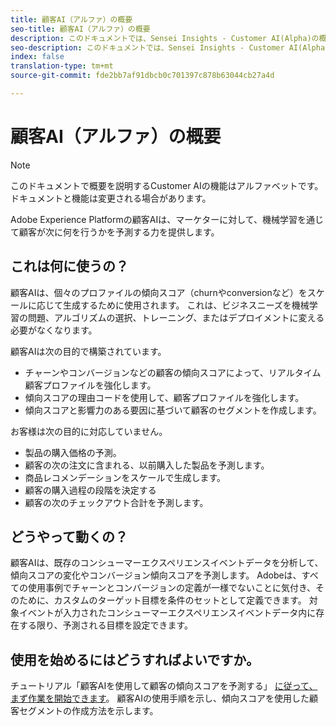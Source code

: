 ```yaml
---
title: 顧客AI（アルファ）の概要
seo-title: 顧客AI（アルファ）の概要
description: このドキュメントでは、Sensei Insights - Customer AI(Alpha)の概要を説明します。
seo-description: このドキュメントでは、Sensei Insights - Customer AI(Alpha)の概要を説明します。
index: false
translation-type: tm+mt
source-git-commit: fde2bb7af91dbcb0c701397c878b63044cb27a4d

---
```



# 顧客AI（アルファ）の概要

>[!NOTE]
>このドキュメントで概要を説明するCustomer AIの機能はアルファベットです。 ドキュメントと機能は変更される場合があります。

Adobe Experience Platformの顧客AIは、マーケターに対して、機械学習を通じて顧客が次に何を行うかを予測する力を提供します。

## これは何に使うの？

顧客AIは、個々のプロファイルの傾向スコア（churnやconversionなど）をスケールに応じて生成するために使用されます。 これは、ビジネスニーズを機械学習の問題、アルゴリズムの選択、トレーニング、またはデプロイメントに変える必要がなくなります。

顧客AIは次の目的で構築されています。

- チャーンやコンバージョンなどの顧客の傾向スコアによって、リアルタイム顧客プロファイルを強化します。
- 傾向スコアの理由コードを使用して、顧客プロファイルを強化します。
- 傾向スコアと影響力のある要因に基づいて顧客のセグメントを作成します。

お客様は次の目的に対応していません。

- 製品の購入価格の予測。
- 顧客の次の注文に含まれる、以前購入した製品を予測します。
- 商品レコメンデーションをスケールで生成します。
- 顧客の購入過程の段階を決定する
- 顧客の次のチェックアウト合計を予測します。

## どうやって動くの？

顧客AIは、既存のコンシューマーエクスペリエンスイベントデータを分析して、傾向スコアの変化やコンバージョン傾向スコアを予測します。 Adobeは、すべての使用事例でチャーンとコンバージョンの定義が一様でないことに気付き、そのために、カスタムのターゲット目標を条件のセットとして定義できます。 対象イベントが入力されたコンシューマーエクスペリエンスイベントデータ内に存在する限り、予測される目標を設定できます。

## 使用を始めるにはどうすればよいですか。

チュートリアル「顧客AIを使用して顧客の傾向スコアを予測する」 [に従って、まず作業を開始できます](./customer-ai-tutorial.md)。 顧客AIの使用手順を示し、傾向スコアを使用した顧客セグメントの作成方法を示します。